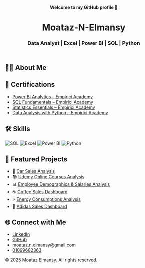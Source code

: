 
<header>
    <h4> Welcome to my GitHub profile 👋 </h4>
    <h1>Moataz-N-Elmansy</h1>
    <h3> Data Analyst | Excel | Power BI | SQL | Python </h3>
</header>

<section>
    <h2>👨‍💻 About Me</h2>
 
</section>

<section>
  <h2>📜 Certifications</h2>
  
  <ul>  
    <li><i class="fas fa-award icon"></i><a href="https://badgr.com/public/assertions/hen3Y3yUTBOjl7jbK-9uFA?identity" target="_blank">Power BI Analytics – Empirici Academy</a></li>
    <li><i class="fas fa-award icon"></i><a href="https://badgr.com/public/assertions/RaPS_xsbSwmimHF_qbfMOQ?identity" target="_blank">SQL Fundamentals – Empirici Academy</a></li>
    <li><i class="fas fa-award icon"></i><a href="https://badgr.com/public/assertions/pETAglkTQUyJaBiPp_wv6A?identity" target="_blank">Statistics Essentials – Empirici Academy</a></li>
    <li><i class="fas fa-award icon"></i><a href="https://badgr.com/public/assertions/UTUKrp_oQ7akO7psmYvLbg?identity" target="_blank">Data Analysis with Python – Empirici Academy</a></li>
  </ul>
</section>



<section class="skills">
  <h2>🛠️ Skills</h2>
  <div>
    <img src="https://img.shields.io/badge/-SQL-336791?style=for-the-badge&logo=postgresql&logoColor=white" alt="SQL">
    <img src="https://img.shields.io/badge/-Excel-217346?style=for-the-badge&logo=microsoft-excel&logoColor=white" alt="Excel">
    <img src="https://img.shields.io/badge/-PowerBI-F2C811?style=for-the-badge&logo=powerbi&logoColor=black" alt="Power BI">
    <img src="https://img.shields.io/badge/-Python-3776AB?style=for-the-badge&logo=python&logoColor=white" alt="Python">
  </div>
</section>


<section>
    <h2>📂 Featured Projects</h2>
    <ul>
         <li>🚗 <a href="https://github.com/moataz-n-elmansy/Car-Sales-Analysis" target="_blank">Car Sales Analysis</a></li> 
         <li>📚 <a href="https://github.com/moataz-n-elmansy/Udemy-Online-Courses" target="_blank">Udemy Online Courses Analysis</a></li>
        <li>📊 <a href="https://github.com/moataz-n-elmansy/Employee-Demographics-Salaries" target="_blank">Employee Demographics & Salaries Analysis</a></li>
        <li>☕ <a href="https://github.com/moataz-n-elmansy/Coffee-sales" target="_blank">Coffee Sales Dashboard</a></li>
        <li>⚡ <a href="https://github.com/moataz-n-elmansy/Energy-Consumptions-" target="_blank">Energy Consumptions Analysis</a></li>
        <li>👟 <a href="https://github.com/moataz-n-elmansy/Adidas-sales" target="_blank">Adidas Sales Dashboard</a></li>
    </ul>
</section>

<section>
    <h2>🌐 Connect with Me</h2>
    <ul>
        <li><i class="fab fa-linkedin icon"></i><a href="https://linkedin.com/in/moataz-n-elmansy" target="_blank">LinkedIn</a></li>
        <li><i class="fab fa-github icon"></i><a href="https://github.com/moataz-n-elmansy" target="_blank">GitHub</a></li>
        <li><i class="fas fa-envelope icon"></i><a href="mailto:moataz.n.elmansy@gmail.com">moataz.n.elmansy@gmail.com</a></li>
        <li><i class="fas fa-phone icon"></i><a href="tel:01099682363">01099682363</a></li>
    </ul>
</section>

<footer>
    &copy; 2025 Moataz Elmansy. All rights reserved.
</footer>

</body>
</html>
